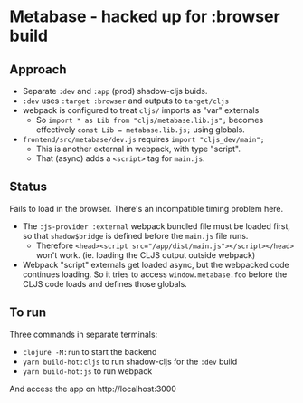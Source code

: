 # Metabase - hacked up for :browser build

## Approach

- Separate `:dev` and `:app` (prod) shadow-cljs buids.
- `:dev` uses `:target :browser` and outputs to `target/cljs`
- webpack is configured to treat `cljs/` imports as "var" externals
    - So `import * as Lib from "cljs/metabase.lib.js";` becomes effectively `const Lib = metabase.lib.js;` using globals.
- `frontend/src/metabase/dev.js` requires `import "cljs_dev/main";`
    - This is another external in webpack, with type "script".
    - That (async) adds a `<script>` tag for `main.js`.

## Status

Fails to load in the browser. There's an incompatible timing problem here.

- The `:js-provider :external` webpack bundled file must be loaded first, so that `shadow$bridge` is defined before the
  `main.js` file runs.
    - Therefore `<head><script src="/app/dist/main.js"></script></head>` won't work. (ie. loading the CLJS output outside webpack)
- Webpack "script" externals get loaded async, but the webpacked code continues loading. So it tries to access
  `window.metabase.foo` before the CLJS code loads and defines those globals.

## To run

Three commands in separate terminals:

- `clojure -M:run` to start the backend
- `yarn build-hot:cljs` to run shadow-cljs for the `:dev` build
- `yarn build-hot:js` to run webpack

And access the app on http://localhost:3000
